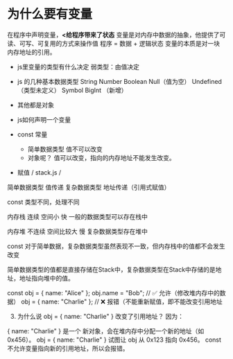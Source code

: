 # 为什么要有变量

在程序中声明变量，<b><给程序带来了状态</b>
变量是对内存中数据的抽象，他提供了可读、可写、可复用的方式来操作值
程序 = 数据 + 逻辑状态
变量的本质是对一块内存地址的引用。

- js里变量的类型有什么决定
      弱类型：由值决定

- js 的几种基本数据类型
  String Number Boolean Null（值为空） Undefined （类型未定义）
  Symbol BigInt （新增）

- 其他都是对象


- js如何声明一个变量

- const 常量
  - 简单数据类型  值不可以改变
  - 对象呢？ 值可以改变，指向的内存地址不能发生改变。

- 赋值      /  stack.js  /

简单数据类型   值传递
复杂数据类型   地址传递（引用式赋值）

const 类型不同，处理不同


内存栈 连续  空间小 快    一般的数据类型可以存在栈中



内存堆 不连续  空间比较大 慢   复杂数据类型存在堆中




const 对于简单数据，复杂数据类型虽然表现不一致，但内存栈中的值都不会发生改变

简单数据类型的值都是直接存储在Stack中，复杂数据类型在Stack中存储的是地址，地址指向堆中的值。



const obj = { name: "Alice" };
obj.name = "Bob"; // ✅ 允许（修改堆内存中的数据）
obj = { name: "Charlie" }; // ❌ 报错（不能重新赋值，即不能改变引用地址



3. 为什么说 obj = { name: "Charlie" } 改变了引用地址？
因为：

{ name: "Charlie" } 是一个 新对象，会在堆内存中分配一个新的地址（如 0x456）。
obj = { name: "Charlie" } 试图让 obj 从 0x123 指向 0x456。
const 不允许变量指向新的引用地址，所以会报错。





